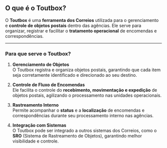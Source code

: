 ## **O que é o Toutbox?**

O **Toutbox** é uma **ferramenta dos Correios** utilizada para o gerenciamento e **controle de objetos postais** dentro das agências. Ele serve para organizar, registrar e facilitar o **tratamento operacional** de encomendas e correspondências.

---

### **Para que serve o Toutbox?**

1. **Gerenciamento de Objetos**  
    O Toutbox registra e organiza objetos postais, garantindo que cada item seja corretamente identificado e direcionado ao seu destino.
    
2. **Controle de Fluxo de Encomendas**  
    Ele facilita o controle do **recebimento, movimentação e expedição** de objetos postais, agilizando o processamento nas unidades operacionais.
    
3. **Rastreamento Interno**  
    Permite acompanhar o **status** e a **localização** de encomendas e correspondências durante seu processamento interno nas agências.
    
4. **Integração com Sistemas**  
    O Toutbox pode ser integrado a outros sistemas dos Correios, como o **SRO** (Sistema de Rastreamento de Objetos), garantindo melhor visibilidade e controle.